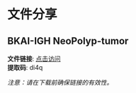 # 文件分享

## BKAI-IGH NeoPolyp-tumor

**文件链接**: [点击访问](https://pan.baidu.com/s/16zd_kGpHYuwbwPAu0mfxRQ)  
**提取码**: di4q

*注意：请在下载前确保链接的有效性。*
